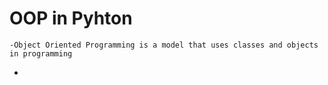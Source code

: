 # OOP in Pyhton
  
    -Object Oriented Programming is a model that uses classes and objects in programming
-
